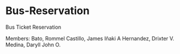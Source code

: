 # Bus-Reservation
Bus Ticket Reservation

Members:
Bato, Rommel
Castillo, James Iñaki A
Hernandez, Drixter V.
Medina, Daryll John O.
